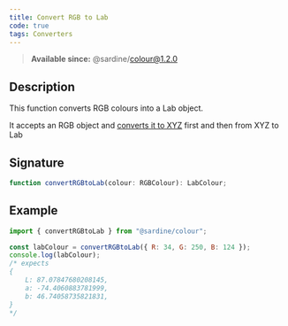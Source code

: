 ```yaml
---
title: Convert RGB to Lab
code: true
tags: Converters
---
```


> **Available since:** @sardine/colour@1.2.0

## Description

This function converts RGB colours into a Lab object.

It accepts an RGB object and [converts it to XYZ](/docs/convert-rgb-to-xyz) first and then from XYZ to Lab

## Signature

```typescript
function convertRGBtoLab(colour: RGBColour): LabColour;
```

## Example

```javascript
import { convertRGBtoLab } from "@sardine/colour";

const labColour = convertRGBtoLab({ R: 34, G: 250, B: 124 });
console.log(labColour);
/* expects 
{
    L: 87.07847680208145,
    a: -74.4060883781999,
    b: 46.74058735821831,
}
*/
```
